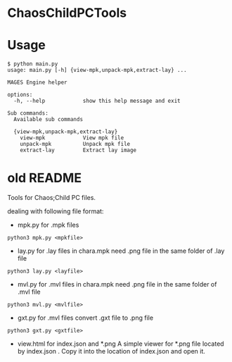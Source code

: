 # ChaosChildPCTools

# Usage

```plaintext
$ python main.py
usage: main.py [-h] {view-mpk,unpack-mpk,extract-lay} ...

MAGES Engine helper

options:
  -h, --help            show this help message and exit

Sub commands:
  Available sub commands

  {view-mpk,unpack-mpk,extract-lay}
    view-mpk            View mpk file
    unpack-mpk          Unpack mpk file
    extract-lay         Extract lay image
```

# old README

Tools for Chaos;Child PC files.

dealing with following file format:
* mpk.py   for .mpk files 
```
python3 mpk.py <mpkfile>
```
* lay.py   for .lay files in chara.mpk
need .png file in the same folder of .lay file
```
python3 lay.py <layfile>
```
* mvl.py   for .mvl files in chara.mpk
need .png file in the same folder of .mvl file
```
python3 mvl.py <mvlfile>
```
* gxt.py   for .mvl files
convert .gxt file to .png file
```
python3 gxt.py <gxtfile>
```

* view.html for index.json and *.png
A simple viewer for *.png file located by index.json .
Copy it into the location of index.json and open it.

